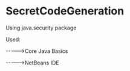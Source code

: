 # SecretCodeGeneration

Using java.security package

Used:

----->Core Java Basics

----->NetBeans IDE
